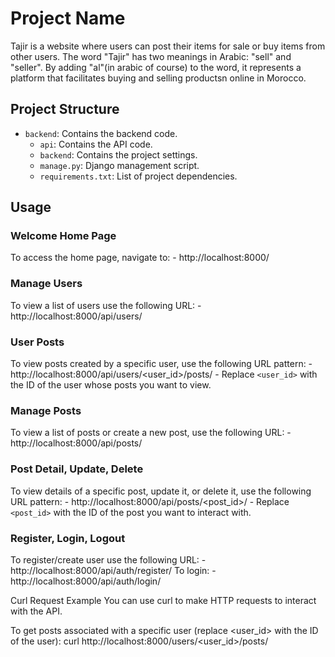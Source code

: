 # Project Name

Tajir is a website where users can post their items for sale or buy items from other users. The word "Tajir" has two meanings in Arabic: "sell" and "seller". By adding "al"(in arabic of course) to the word, it represents a platform that facilitates buying and selling productsn online in Morocco.

## Project Structure

- `backend`: Contains the backend code.
  - `api`: Contains the API code.
  - `backend`: Contains the project settings.
  - `manage.py`: Django management script.
  - `requirements.txt`: List of project dependencies.

## Usage

### Welcome Home Page

To access the home page, navigate to:
    - http://localhost:8000/

### Manage Users

To view a list of users use the following URL:
    - http://localhost:8000/api/users/

### User Posts

To view posts created by a specific user, use the following URL pattern:
    - http://localhost:8000/api/users/<user_id>/posts/
    - Replace `<user_id>` with the ID of the user whose posts you want to view.

### Manage Posts

To view a list of posts or create a new post, use the following URL:
    - http://localhost:8000/api/posts/


### Post Detail, Update, Delete
To view details of a specific post, update it, or delete it, use the following URL pattern:
    - http://localhost:8000/api/posts/<post_id>/
    - Replace `<post_id>` with the ID of the post you want to interact with.

### Register, Login, Logout
To register/create user use the following URL:
    -  http://localhost:8000/api/auth/register/
To login:
    - http://localhost:8000/api/auth/login/

Curl Request Example
You can use curl to make HTTP requests to interact with the API.

To get posts associated with a specific user (replace <user_id> with the ID of the user):
curl http://localhost:8000/users/<user_id>/posts/